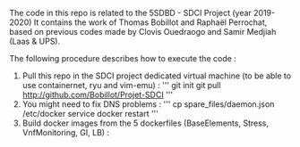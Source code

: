 The code in this repo is related to the 5SDBD - SDCI Project (year 2019-2020)
It contains the work of Thomas Bobillot and Raphaël Perrochat, based on previous codes made by Clovis Ouedraogo and Samir Medjiah (Laas & UPS).

The following procedure describes how to execute the code :

1. Pull this repo in the SDCI project dedicated virtual machine (to be able to use containernet, ryu and vim-emu) :
'''
git init
git pull http://github.com/Bobillot/Projet-SDCI
'''
2. You might need to fix DNS problems :
'''
cp spare_files/daemon.json /etc/docker 
service docker restart
'''
3. Build docker images from the 5 dockerfiles (BaseElements, Stress, VnfMonitoring, GI, LB) : 
